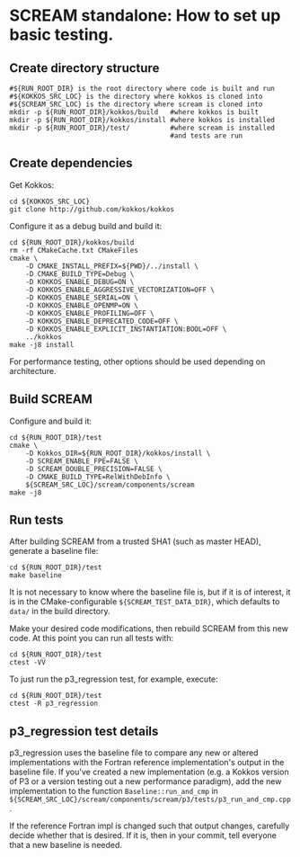 # SCREAM standalone: How to set up basic testing.

## Create directory structure
```
#${RUN_ROOT_DIR} is the root directory where code is built and run
#${KOKKOS_SRC_LOC} is the directory where kokkos is cloned into
#${SCREAM_SRC_LOC} is the directory where scream is cloned into
mkdir -p ${RUN_ROOT_DIR}/kokkos/build   #where kokkos is built
mkdir -p ${RUN_ROOT_DIR}/kokkos/install #where kokkos is installed
mkdir -p ${RUN_ROOT_DIR}/test/          #where scream is installed
                                        #and tests are run
```

## Create dependencies
Get Kokkos:
```
cd ${KOKKOS_SRC_LOC}
git clone http://github.com/kokkos/kokkos
```
Configure it as a debug build and build it:
```
cd ${RUN_ROOT_DIR}/kokkos/build
rm -rf CMakeCache.txt CMakeFiles
cmake \
    -D CMAKE_INSTALL_PREFIX=${PWD}/../install \
    -D CMAKE_BUILD_TYPE=Debug \
    -D KOKKOS_ENABLE_DEBUG=ON \
    -D KOKKOS_ENABLE_AGGRESSIVE_VECTORIZATION=OFF \
    -D KOKKOS_ENABLE_SERIAL=ON \
    -D KOKKOS_ENABLE_OPENMP=ON \
    -D KOKKOS_ENABLE_PROFILING=OFF \
    -D KOKKOS_ENABLE_DEPRECATED_CODE=OFF \
    -D KOKKOS_ENABLE_EXPLICIT_INSTANTIATION:BOOL=OFF \
    ../kokkos
make -j8 install
```
For performance testing, other options should be used depending on architecture.

## Build SCREAM
Configure and build it:
```
cd ${RUN_ROOT_DIR}/test
cmake \
    -D Kokkos_DIR=${RUN_ROOT_DIR}/kokkos/install \
    -D SCREAM_ENABLE_FPE=FALSE \
    -D SCREAM_DOUBLE_PRECISION=FALSE \
    -D CMAKE_BUILD_TYPE=RelWithDebInfo \
    ${SCREAM_SRC_LOC}/scream/components/scream
make -j8
```

## Run tests
After building SCREAM from a trusted SHA1 (such as master HEAD), generate
a baseline file:
```
cd ${RUN_ROOT_DIR}/test
make baseline
```
It is not necessary to know where the baseline file is, but if it is of
interest, it is in the CMake-configurable `${SCREAM_TEST_DATA_DIR}`, which
defaults to `data/` in the build directory.

Make your desired code modifications, then rebuild SCREAM from this new
code. At this point you can run all tests with:
```
cd ${RUN_ROOT_DIR}/test
ctest -VV
```
To just run the p3_regression test, for example, execute:
```
cd ${RUN_ROOT_DIR}/test
ctest -R p3_regression
```

## p3_regression test details

p3_regression uses the baseline file to compare any new or altered
implementations with the Fortran reference implementation's output in
the baseline file. If you've created a new implementation (e.g. a
Kokkos version of P3 or a version testing out a new performance paradigm),
add the new implementation to the function `Baseline::run_and_cmp` in
`${SCREAM_SRC_LOC}/scream/components/scream/p3/tests/p3_run_and_cmp.cpp`.

If the reference Fortran impl is changed such that output changes, carefully
decide whether that is desired. If it is, then in your commit, tell everyone
that a new baseline is needed.

